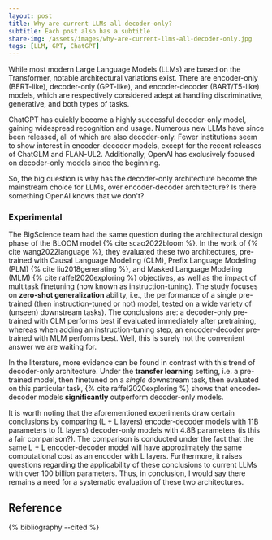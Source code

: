 ```yaml
---
layout: post
title: Why are current LLMs all decoder-only?
subtitle: Each post also has a subtitle
share-img: /assets/images/why-are-current-llms-all-decoder-only.jpg
tags: [LLM, GPT, ChatGPT]
---
```


While most modern Large Language Models (LLMs) are based on the Transformer, notable architectural variations exist. There are encoder-only (BERT-like), decoder-only (GPT-like), and encoder-decoder (BART/T5-like) models, which are respectively considered adept at handling discriminative, generative, and both types of tasks. 

ChatGPT has quickly become a highly successful decoder-only model, gaining widespread recognition and usage. Numerous new LLMs have since been released, all of which are also decoder-only.
Fewer institutions seem to show interest in encoder-decoder models, except for the recent releases of ChatGLM and FLAN-UL2. Additionally, OpenAI has exclusively focused on decoder-only models since the beginning.

So, the big question is why has the decoder-only architecture become the mainstream choice for LLMs, over encoder-decoder architecture? Is there something OpenAI knows that we don't? 

### Experimental 

The BigScience team had the same question during the architectural design phase of the BLOOM model {% cite scao2022bloom %}. In the work of {% cite wang2022language %}, they evaluated these two architectures, pre-trained with Causal Language Modeling (CLM), Prefix Language Modeling (PLM) {% cite liu2018generating %}, and Masked Language Modeling (MLM) {% cite raffel2020exploring %} objectives, as well as the impact of multitask finetuning (now known as instruction-tuning). The study focuses on **zero-shot generalization** ability, i.e., the performance of a single pre-trained (then instruction-tuned or not) model, tested on a wide variety of (unseen) downstream tasks). The conclusions are: a decoder-only pre-trained with CLM performs best if evaluated immediately after pretraining, whereas when adding an instruction-tuning step, an encoder-decoder pre-trained with MLM performs best. Well, this is surely not the convenient answer we are waiting for.

In the literature, more evidence can be found in contrast with this trend of decoder-only architecture. Under the **transfer learning** setting, i.e. a pre-trained model, then finetuned on a *single* downstream task, then evaluated on this particular task, {% cite raffel2020exploring %} shows that encoder-decoder models **significantly** outperform decoder-only models. 
<!---
Sanh et al. [2021] proposed a multitask finetuned encoder-decoder LLM that outperforms decoder-only models on zero-shot generalization, despite being an order of magnitude smaller.
-->

It is worth noting that the aforementioned experiments draw certain conclusions by comparing (L + L layers) encoder-decoder models with 11B parameters to (L layers) decoder-only models with 4.8B parameters (is this a fair comparison?). The comparison is conducted under the fact that the same L + L encoder-decoder model will have approximately the same computational cost as an encoder with L layers.
Furthermore, it raises questions regarding the applicability of these conclusions to current LLMs with over 100 billion parameters. Thus, in conclusion, I would say there remains a need for a systematic evaluation of these two architectures.

Reference
---
{% bibliography --cited %}
